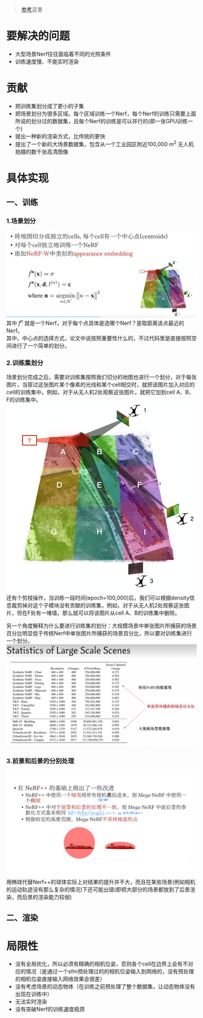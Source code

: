 > [参考](https://www.bilibili.com/video/BV1gW4y1a7X1/?vd_source=1f7ab3e113994166024a843b297b9fab)这里

# 要解决的问题
* 大型场景Nerf往往面临着不同的光照条件
* 训练速度慢、不能实时渲染

# 贡献
* 把训练集划分成了更小的子集
* 把场景划分为很多区域，每个区域训练一个Nerf，每个Nerf的训练只需要上面所说的划分过的数据集，且每个Nerf的训练是可以并行的(即一张GPU训练一个)
* 提出一种新的渲染方式，比传统的更快
* 提出了一个新的大场景数据集，包含从一个工业园区附近100,000 ${m^2}$ 无人机拍摄的数千张高清图像

# 具体实现
## 一、训练
### 1.场景划分
![Spatial-partitioning](https://github.com/gjgjgjfff/Nerf_Learn/blob/main/img/Mega-Nerf/Spatial-partitioning.png)
其中 ${f^n}$ 就是一个Nerf，对于每个点具体是选哪个Nerf？是取距离该点最近的Nerf。  
其中，中心点的选择方式，论文中说按照重要性什么的，不过代码里是直接按照空间进行了一个简单的划分。
### 2.训练集划分
场景划分完成之后，需要对训练集按照我们切分的地图也进行一个划分，对于每张图片，当穿过这张图片某个像素的光线和某个cell相交时，就把该图片加入对应的cell的训练集中。例如，对于从无人机2处观察这张图片，就把它加到cell A、B、F的训练集中。  
![drone2](https://github.com/gjgjgjfff/Nerf_Learn/blob/main/img/Mega-Nerf/drone2.png)  
还有个剪枝操作，当训练一段时间(epoch=100,000)后，我们可以根据density信息裁剪掉对这个子模块没有贡献的训练集，例如，对于从无人机2处观察这张图片，但在F处有一堵墙，那么就可以将该图片从cell A、B的训练集中删除。    

另一个角度解释为什么要进行训练集的划分：大规模场景中单张图片所捕获的场景百分比明显低于传统Nerf中单张图片所捕获的场景百分比，所以要对训练集进行一个划分。
![Scene-Captured](https://github.com/gjgjgjfff/Nerf_Learn/blob/main/img/Mega-Nerf/Scene-Captured.png)
### 3.前景和后景的分别处理
![Foreground-and-background-decomposition](https://github.com/gjgjgjfff/Nerf_Learn/blob/main/img/Mega-Nerf/Foreground-and-background-decomposition.jpg)
用椭球代替Nerf++的球体实际上对结果的提升并不大，而且在某些场景(例如相机的运动轨迹没有那么复杂的情况)下还可能出错(即把大部分的场景都放到了后景渲染，而后景的渲染能力较弱)
## 二、渲染


# 局限性
* 没有全局优化，所以必须有精确的相机位姿，否则各个cell在边界上会有不对应的情况（是通过一个sfm预处理过的的相机位姿输入到网络的，没有预处理的相机位姿直接输入网络效果会很差）
* 没有考虑场景的动态物体（在训练之前预处理了整个数据集，让动态物体没有出现在训练中）
* 无法实时渲染
* 没有突破Nerf的训练速度瓶颈



